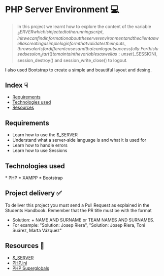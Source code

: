 # PHP Server Environment 💻<!-- omit in toc -->

> In this project we learnt how to explore the content of the variable $_SERVER which is injected to the running script, in it we can find information about the server environment and the client as well as creating a simple login form that validates the inputs, throws alerts for different cases and that can logout successfully.
For this I used session_start() to maintain the variables as well as: unset($_SESSION), session_destroy() and session_write_close() to logout. 

I also used Bootstrap to create a simple and beautiful layout and desing. 

## Index ☟<!-- omit in toc -->

- [Requirements](#requirements)
- [Technologies used](#technologies-used)
- [Resources](#resources)

## Requirements 

- Learn how to use the $_SERVER
- Understand what a server-side language is and what it is used for
- Learn how to handle errors
- Learn how to use Sessions

## Technologies used 

\* PHP
\* XAMPP
\* Bootstrap

## Project delivery ✅

To deliver this project you must send a Pull Request as explained in the Students Handbook. Remember that the PR title must be with the format 
- Solution: + NAME AND SURNAME or TEAM NAMES AND SURNAMES.
- For example: "Solution: Josep Riera", "Solution: Josep Riera, Toni Suárez, Marta Vázquez"

## Resources 👀

- [$_SERVER](https://www.php.net/manual/en/reserved.variables.server.php)
- [PHP.ini](https://www.php.net/manual/es/configuration.file.php)
- [PHP Superglobals](https://code.tutsplus.com/es/tutorials/php-superglobals-explained-with-cheatsheet--cms-36598)
